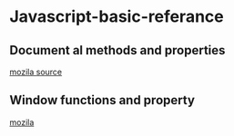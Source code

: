 # Javascript-basic-referance

## Document al methods and properties

[mozila source](https://developer.mozilla.org/en-US/docs/Web/API/Document)

## Window functions and property

[mozila](https://developer.mozilla.org/en-US/docs/Web/API/Window)
